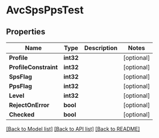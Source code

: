 # AvcSpsPpsTest

## Properties

Name | Type | Description | Notes
------------ | ------------- | ------------- | -------------
**Profile** | **int32** |  | [optional] 
**ProfileConstraint** | **int32** |  | [optional] 
**SpsFlag** | **int32** |  | [optional] 
**PpsFlag** | **int32** |  | [optional] 
**Level** | **int32** |  | [optional] 
**RejectOnError** | **bool** |  | [optional] 
**Checked** | **bool** |  | [optional] 

[[Back to Model list]](../README.md#documentation-for-models) [[Back to API list]](../README.md#documentation-for-api-endpoints) [[Back to README]](../README.md)


